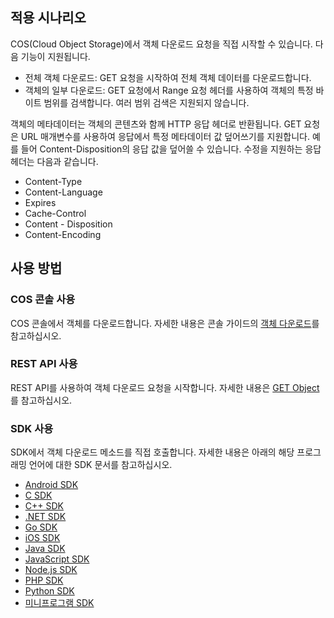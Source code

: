 ## 적용 시나리오

COS(Cloud Object Storage)에서 객체 다운로드 요청을 직접 시작할 수 있습니다. 다음 기능이 지원됩니다.

- 전체 객체 다운로드: GET 요청을 시작하여 전체 객체 데이터를 다운로드합니다.
- 객체의 일부 다운로드: GET 요청에서 Range 요청 헤더를 사용하여 객체의 특정 바이트 범위를 검색합니다. 여러 범위 검색은 지원되지 않습니다.

객체의 메타데이터는 객체의 콘텐츠와 함께 HTTP 응답 헤더로 반환됩니다. GET 요청은 URL 매개변수를 사용하여 응답에서 특정 메타데이터 값 덮어쓰기를 지원합니다.
예를 들어 Content-Disposition의 응답 값을 덮어쓸 수 있습니다. 수정을 지원하는 응답 헤더는 다음과 같습니다.
- Content-Type
- Content-Language
- Expires
- Cache-Control
- Content - Disposition
- Content-Encoding

## 사용 방법

### COS 콘솔 사용

COS 콘솔에서 객체를 다운로드합니다. 자세한 내용은 콘솔 가이드의 [객체 다운로드](https://intl.cloud.tencent.com/document/product/436/13322)를 참고하십시오.

### REST API 사용

REST API를 사용하여 객체 다운로드 요청을 시작합니다. 자세한 내용은 [GET Object](https://intl.cloud.tencent.com/document/product/436/7753)를 참고하십시오.

### SDK 사용

SDK에서 객체 다운로드 메소드를 직접 호출합니다. 자세한 내용은 아래의 해당 프로그래밍 언어에 대한 SDK 문서를 참고하십시오.

- [Android SDK](https://intl.cloud.tencent.com/document/product/436/37675)
- [C SDK](https://intl.cloud.tencent.com/document/product/436/44873)
- [C++ SDK](https://intl.cloud.tencent.com/document/product/436/31522)
- [.NET SDK](https://intl.cloud.tencent.com/document/product/436/30594)
- [Go SDK](https://intl.cloud.tencent.com/document/product/436/44065)
- [iOS SDK](https://intl.cloud.tencent.com/document/product/436/37684)
- [Java SDK](https://intl.cloud.tencent.com/document/product/436/44016)
- [JavaScript SDK](https://intl.cloud.tencent.com/document/product/436/43862)
- [Node.js SDK](https://intl.cloud.tencent.com/document/product/436/43872)
- [PHP SDK](https://intl.cloud.tencent.com/document/product/436/45499)
- [Python SDK](https://intl.cloud.tencent.com/document/product/436/46469)
- [미니프로그램 SDK](https://intl.cloud.tencent.com/document/product/436/43882)

